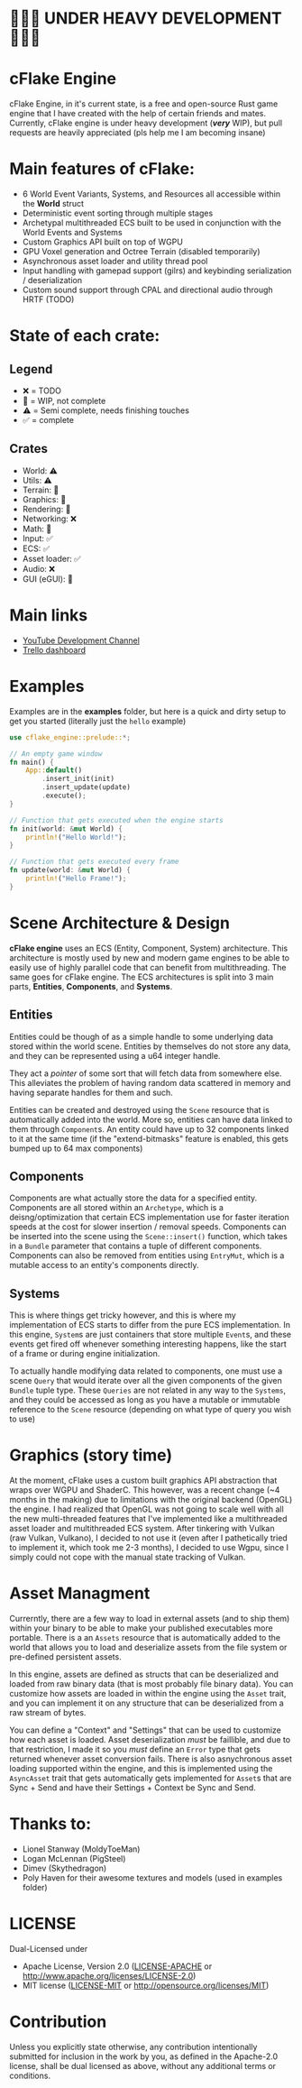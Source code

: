 # 🚧🚧🚧 **UNDER HEAVY DEVELOPMENT** 🚧🚧🚧


# cFlake Engine


cFlake Engine, in it's current state, is a free and open-source Rust game engine that I have created with the help of certain friends and mates.
Currently, cFlake engine is under heavy development (***very*** WIP), but pull requests are heavily appreciated (pls help me I am becoming insane)

# Main features of cFlake:
* 6 World Event Variants, Systems, and Resources all accessible within the **World** struct
* Deterministic event sorting through multiple stages 
* Archetypal multithreaded ECS built to be used in conjunction with the World Events and Systems
* Custom Graphics API built on top of WGPU
* GPU Voxel generation and Octree Terrain (disabled temporarily)
* Asynchronous asset loader and utility thread pool
* Input handling with gamepad support (gilrs) and keybinding serialization / deserialization
* Custom sound support through CPAL and directional audio through HRTF (TODO)

# State of each crate:
## Legend
* ❌ = TODO
* 🚧 = WIP, not complete
* ⚠️ = Semi complete, needs finishing touches
* ✅ = complete

## Crates
* World: ⚠️
* Utils: ⚠️
* Terrain: 🚧
* Graphics: 🚧
* Rendering: 🚧
* Networking: ❌
* Math: 🚧
* Input: ✅
* ECS: ✅
* Asset loader: ✅
* Audio: ❌
* GUI (eGUI): 🚧
  
# Main links
* [YouTube Development Channel](https://www.youtube.com/channel/UCaeZjQFw4QIi5vdfonAmsvA)
* [Trello dashboard](https://trello.com/b/9FsDb6Z1/cflake)

# Examples
Examples are in the **examples** folder, but here is a quick and dirty setup to get you started (literally just the ``hello`` example)
```rs
use cflake_engine::prelude::*;

// An empty game window
fn main() {
    App::default()
        .insert_init(init)
        .insert_update(update)
        .execute();
}

// Function that gets executed when the engine starts
fn init(world: &mut World) {
    println!("Hello World!");
}

// Function that gets executed every frame
fn update(world: &mut World) {
    println!("Hello Frame!");
}
``` 

# Scene Architecture & Design
**cFlake engine** uses an ECS (Entity, Component, System) architecture. This architecture is mostly used by new and modern game engines to be able to easily use of highly parallel code that can benefit from multithreading. The same goes for cFlake engine. The ECS architectures is split into 3 main parts, **Entities**, **Components**, and **Systems**.

## Entities
Entities could be though of as a simple handle to some underlying data stored within the world scene. Entities by themselves do not store any data, and they can be represented using a u64 integer handle. 

They act a *pointer* of some sort that will fetch data from somewhere else. This alleviates the problem of having random data scattered in memory and having separate handles for them and such. 

Entities can be created and destroyed using the ``Scene`` resource that is automatically added into the world. More so, entities can have data linked to them through ``Component``s. An entity could have up to 32 components linked to it at the same time (if the "extend-bitmasks" feature is enabled, this gets bumped up to 64 max components)

## Components
Components are what actually store the data for a specified entity. Components are all stored within an ``Archetype``, which is a deisng/optimization that certain ECS implementation use for faster iteration speeds at the cost for slower insertion / removal speeds. Components can be inserted into the scene using the ``Scene::insert()`` function, which takes in a ``Bundle`` parameter that contains a tuple of different components. Components can also be removed from entities using ``EntryMut``, which is a mutable access to an entity's components directly.

## Systems
This is where things get tricky however, and this is where my implementation of ECS starts to differ from the pure ECS implementation. In this engine, ``System``s are just containers that store multiple ``Event``s, and these events get fired off whenever something interesting happens, like the start of a frame or during engine initialization. 

To actually handle modifying data related to components, one must use a scene ``Query`` that would iterate over all the given components of the given ``Bundle`` tuple type. These ``Queries`` are not related in any way to the ``Systems``, and they could be accessed as long as you have a mutable or immutable reference to the ``Scene`` resource (depending on what type of query you wish to use)

# Graphics (story time)
At the moment, cFlake uses a custom built graphics API abstraction that wraps over WGPU and ShaderC. This however, was a recent change (~4 months in the making) due to limitations with the original backend (OpenGL) the engine. I had realized that OpenGL was not going to scale well with all the new multi-threaded features that I've implemented like a multithreaded asset loader and multithreaded ECS system. After tinkering with Vulkan (raw Vulkan, Vulkano), I decided to not use it (even after I pathetically tried to implement it, which took me 2-3 months), I decided to use Wgpu, since I simply could not cope with the manual state tracking of Vulkan. 

# Asset Managment
Currerntly, there are a few way to load in external assets (and to ship them) within your binary to be able to make your published executables more portable. There is a an ``Assets`` resource that is automatically added to the world that allows you to load and deserialize assets from the file system or pre-defined persistent assets. 

In this engine, assets are defined as structs that can be deserialized and loaded from raw binary data (that is most probably file binary data). You can customize how assets are loaded in within the engine using the ``Asset`` trait, and you can implement it on any structure that can be deserialized from a raw stream of bytes. 

You can define a "Context" and "Settings" that can be used to customize how each asset is loaded. Asset deserialization *must* be faillible, and due to that restriction, I made it so you *must* define an ``Error`` type that gets returned whenever asset conversion fails. There is also asnychronous asset loading supported within the engine, and this is implemented using the ``AsyncAsset`` trait that gets automatically gets implemented for ``Asset``s that are Sync + Send and have their Settings + Context be Sync and Send.

# Thanks to:
* Lionel Stanway (MoldyToeMan)
* Logan McLennan (PigSteel)
* Dimev (Skythedragon)
* Poly Haven for their awesome textures and models (used in examples folder)
# LICENSE
Dual-Licensed under
 * Apache License, Version 2.0
   ([LICENSE-APACHE](LICENSE-APACHE) or http://www.apache.org/licenses/LICENSE-2.0)
 * MIT license
   ([LICENSE-MIT](LICENSE-MIT) or http://opensource.org/licenses/MIT)

# Contribution
Unless you explicitly state otherwise, any contribution intentionally submitted
for inclusion in the work by you, as defined in the Apache-2.0 license, shall be
dual licensed as above, without any additional terms or conditions.
